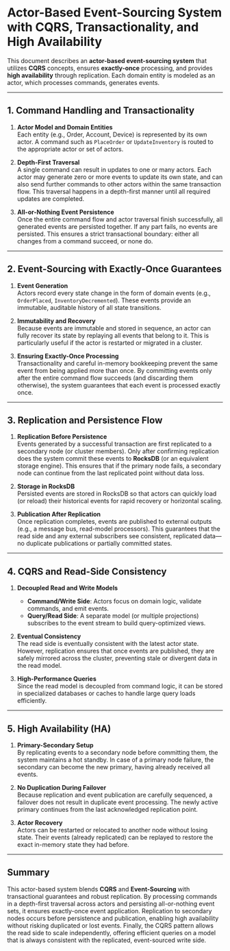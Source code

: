 # Actor-Based Event-Sourcing System with CQRS, Transactionality, and High Availability

This document describes an **actor-based event-sourcing system** that utilizes **CQRS** concepts, ensures **exactly-once** processing, and provides **high availability** through replication. 
Each domain entity is modeled as an actor, which processes commands, generates events.

---

## 1. Command Handling and Transactionality

1. **Actor Model and Domain Entities**  
   Each entity (e.g., Order, Account, Device) is represented by its own actor. A command such as `PlaceOrder` or `UpdateInventory` is routed to the appropriate actor or set of actors.

2. **Depth-First Traversal**  
   A single command can result in updates to one or many actors. Each actor may generate zero or more events to update its own state, and can also send further commands to other actors within the same transaction flow. This traversal happens in a depth-first manner until all required updates are completed.

3. **All-or-Nothing Event Persistence**  
   Once the entire command flow and actor traversal finish successfully, all generated events are persisted together. If any part fails, no events are persisted. This ensures a strict transactional boundary: either all changes from a command succeed, or none do.

---

## 2. Event-Sourcing with Exactly-Once Guarantees

1. **Event Generation**  
   Actors record every state change in the form of domain events (e.g., `OrderPlaced`, `InventoryDecremented`). These events provide an immutable, auditable history of all state transitions.

2. **Immutability and Recovery**  
   Because events are immutable and stored in sequence, an actor can fully recover its state by replaying all events that belong to it. This is particularly useful if the actor is restarted or migrated in a cluster.

3. **Ensuring Exactly-Once Processing**  
   Transactionality and careful in-memory bookkeeping prevent the same event from being applied more than once. By committing events only after the entire command flow succeeds (and discarding them otherwise), the system guarantees that each event is processed exactly once.

---

## 3. Replication and Persistence Flow

1. **Replication Before Persistence**  
   Events generated by a successful transaction are first replicated to a secondary node (or cluster members). Only after confirming replication does the system commit these events to **RocksDB** (or an equivalent storage engine). This ensures that if the primary node fails, a secondary node can continue from the last replicated point without data loss.

2. **Storage in RocksDB**  
   Persisted events are stored in RocksDB so that actors can quickly load (or reload) their historical events for rapid recovery or horizontal scaling.

3. **Publication After Replication**  
   Once replication completes, events are published to external outputs (e.g., a message bus, read-model processors). This guarantees that the read side and any external subscribers see consistent, replicated data—no duplicate publications or partially committed states.

---

## 4. CQRS and Read-Side Consistency

1. **Decoupled Read and Write Models**  
   - **Command/Write Side**: Actors focus on domain logic, validate commands, and emit events.  
   - **Query/Read Side**: A separate model (or multiple projections) subscribes to the event stream to build query-optimized views.

2. **Eventual Consistency**  
   The read side is eventually consistent with the latest actor state. However, replication ensures that once events are published, they are safely mirrored across the cluster, preventing stale or divergent data in the read model.

3. **High-Performance Queries**  
   Since the read model is decoupled from command logic, it can be stored in specialized databases or caches to handle large query loads efficiently.

---

## 5. High Availability (HA)

1. **Primary-Secondary Setup**  
   By replicating events to a secondary node before committing them, the system maintains a hot standby. In case of a primary node failure, the secondary can become the new primary, having already received all events.

2. **No Duplication During Failover**  
   Because replication and event publication are carefully sequenced, a failover does not result in duplicate event processing. The newly active primary continues from the last acknowledged replication point.

3. **Actor Recovery**  
   Actors can be restarted or relocated to another node without losing state. Their events (already replicated) can be replayed to restore the exact in-memory state they had before.

---

## Summary

This actor-based system blends **CQRS** and **Event-Sourcing** with transactional guarantees and robust replication. By processing commands in a depth-first traversal across actors and persisting all-or-nothing event sets, it ensures exactly-once event application. Replication to secondary nodes occurs before persistence and publication, enabling high availability without risking duplicated or lost events. Finally, the CQRS pattern allows the read side to scale independently, offering efficient queries on a model that is always consistent with the replicated, event-sourced write side.
